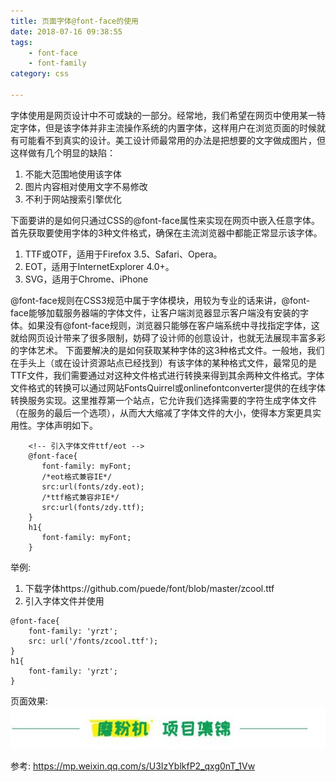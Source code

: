```yaml
---
title: 页面字体@font-face的使用
date: 2018-07-16 09:38:55
tags:
    - font-face
    - font-family
category: css

---
```

字体使用是网页设计中不可或缺的一部分。经常地，我们希望在网页中使用某一特定字体，但是该字体并非主流操作系统的内置字体，这样用户在浏览页面的时候就有可能看不到真实的设计。美工设计师最常用的办法是把想要的文字做成图片，但这样做有几个明显的缺陷：

 1. 不能大范围地使用该字体
 2. 图片内容相对使用文字不易修改
 3. 不利于网站搜索引擎优化


 <!-- more-->

下面要讲的是如何只通过CSS的@font-face属性来实现在网页中嵌入任意字体。
首先获取要使用字体的3种文件格式，确保在主流浏览器中都能正常显示该字体。

1. TTF或OTF，适用于Firefox 3.5、Safari、Opera。
2. EOT，适用于InternetExplorer 4.0+。
3. SVG，适用于Chrome、iPhone

@font-face规则在CSS3规范中属于字体模块，用较为专业的话来讲，@font-face能够加载服务器端的字体文件，让客户端浏览器显示客户端没有安装的字体。如果没有@font-face规则，浏览器只能够在客户端系统中寻找指定字体，这就给网页设计带来了很多限制，妨碍了设计师的创意设计，也就无法展现丰富多彩的字体艺术。
下面要解决的是如何获取某种字体的这3种格式文件。一般地，我们在手头上（或在设计资源站点已经找到）有该字体的某种格式文件，最常见的是TTF文件，我们需要通过对这种文件格式进行转换来得到其余两种文件格式。字体文件格式的转换可以通过网站FontsQuirrel或onlinefontconverter提供的在线字体转换服务实现。这里推荐第一个站点，它允许我们选择需要的字符生成字体文件（在服务的最后一个选项），从而大大缩减了字体文件的大小，使得本方案更具实用性。字体声明如下。
 

        <!-- 引入字体文件ttf/eot -->
        @font-face{
           font-family: myFont;
           /*eot格式兼容IE*/
           src:url(fonts/zdy.eot);
           /*ttf格式兼容非IE*/
           src:url(fonts/zdy.ttf);
        }
        h1{
           font-family: myFont;
        }

举例:
1. 下载字体https://github.com/puede/font/blob/master/zcool.ttf
2. 引入字体文件并使用

<!--  -->
    @font-face{
        font-family: 'yrzt';
        src: url('/fonts/zcool.ttf');
    }
    h1{
        font-family: 'yrzt';
    }
页面效果: 
![字体图片][1]


  [1]: https://raw.githubusercontent.com/puede/font/master/zcool.jpg

  参考:
  https://mp.weixin.qq.com/s/U3IzYblkfP2_qxg0nT_1Vw
